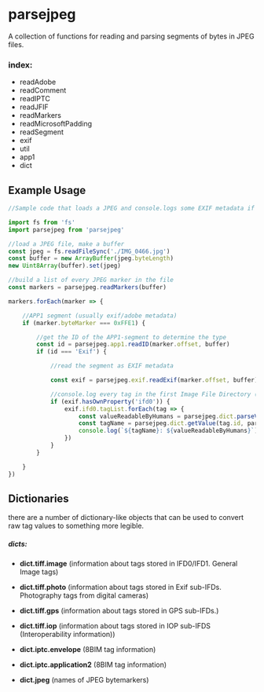 parsejpeg
============
A collection of functions for reading and parsing segments of bytes in JPEG files.

### index:
- readAdobe
- readComment
- readIPTC
- readJFIF
- readMarkers
- readMicrosoftPadding
- readSegment
- exif
- util
- app1
- dict


Example Usage
------------
```Javascript
//Sample code that loads a JPEG and console.logs some EXIF metadata if the file has any.

import fs from 'fs'
import parsejpeg from 'parsejpeg'

//load a JPEG file, make a buffer
const jpeg = fs.readFileSync('./IMG_0466.jpg')
const buffer = new ArrayBuffer(jpeg.byteLength)
new Uint8Array(buffer).set(jpeg)

//build a list of every JPEG marker in the file
const markers = parsejpeg.readMarkers(buffer)

markers.forEach(marker => {

	//APP1 segment (usually exif/adobe metadata)
	if (marker.byteMarker === 0xFFE1) {

		//get the ID of the APP1-segment to determine the type
		const id = parsejpeg.app1.readID(marker.offset, buffer)
		if (id === 'Exif') {

			//read the segment as EXIF metadata

			const exif = parsejpeg.exif.readExif(marker.offset, buffer)

			//console.log every tag in the first Image File Directory (IFD0)
			if (exif.hasOwnProperty('ifd0')) {
				exif.ifd0.tagList.forEach(tag => {
					const valueReadableByHumans = parsejpeg.dict.parseValue(tag, parsejpeg.dict.tiff.image)
					const tagName = parsejpeg.dict.getValue(tag.id, parsejpeg.dict.tiff.image, 'name')
					console.log(`${tagName}: ${valueReadableByHumans}`)
				})
			}
		}

	}
})

```

Dictionaries
------------
there are a number of dictionary-like objects that can be used to convert raw tag values to something more legible.

##### dicts:
- **dict.tiff.image** (information about tags stored in IFD0/IFD1. General Image tags)
- **dict.tiff.photo** (information about tags stored in Exif sub-IFDs. Photography tags from digital cameras)
- **dict.tiff.gps** (information about tags stored in GPS sub-IFDs.)
- **dict.tiff.iop** (information about tags stored in IOP sub-IFDS (Interoperability information))

- **dict.iptc.envelope** (8BIM tag information)
- **dict.iptc.application2** (8BIM tag information)

- **dict.jpeg** (names of JPEG bytemarkers)
